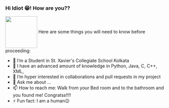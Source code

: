 ### Hi Idiot 😁! How are you??

<!--
**Sannidhya127/Sannidhya127** is a ✨ _special_ ✨ repository because its `README.md` (this file) appears on your GitHub profile.-->
<img src="https://th.bing.com/th/id/OIP.VHmr7pShAIHDsgAJNnyeLQHaDO?w=300&h=152&c=7&o=5&dpr=1.15&pid=1.7" width = "100px" height = "100px" align = "center">
Here are some things you will need to know before proceeding:

- 🔭 I’m a Student in St. Xavier's Collegiate School Kolkata
- 🌱 I have an advanced amount of knowledge in Python, Java, C, C++, XML, 
- 👯 I’m hyper interested in collaborations and pull requests in my project
- 💬 Ask me about ...
- 📫 How to reach me: Walk from your Bed room and to the bathroom and you found me! Congratss!!!!
- ⚡ Fun fact: I am a human😉

